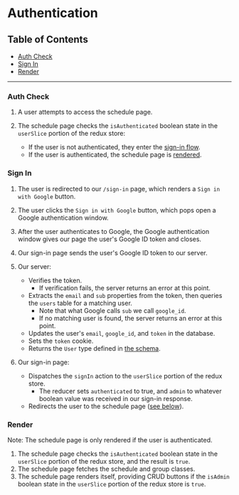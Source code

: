 # Authentication

## Table of Contents
* [Auth Check](#auth-check)
* [Sign In](#sign-in)
* [Render](#render)

----

### Auth Check

1. A user attempts to access the schedule page.
1. The schedule page checks the `isAuthenticated` boolean state in the `userSlice` portion of the redux store:
    
    - If the user is not authenticated, they enter the [sign-in flow](#sign-in).
    - If the user is authenticated, the schedule page is [rendered](#render).

### Sign In

1. The user is redirected to our `/sign-in` page, which renders a `Sign in with Google` button.
1. The user clicks the `Sign in with Google` button, which pops open a Google authentication window.
1. After the user authenticates to Google, the Google authentication window gives our page the user's Google ID token and closes.
1. Our sign-in page sends the user's Google ID token to our server.
1. Our server:
    
    - Verifies the token.
        - If verification fails, the server returns an error at this point.
    - Extracts the `email` and `sub` properties from the token, then queries the `users` table for a matching user.
        - Note that what Google calls `sub` we call `google_id`.
        - If no matching user is found, the server returns an error at this point.
    - Updates the user's `email`, `google_id`, and `token` in the database.
    - Sets the `token` cookie.
    - Returns the `User` type defined in [the schema][1].
    
1. Our sign-in page:
    
    - Dispatches the `signIn` action to the `userSlice` portion of the redux store.
        - The reducer sets `authenticated` to true, and `admin` to whatever boolean value was received in our sign-in response.
    - Redirects the user to the schedule page ([see below](#render)).

### Render

Note: The schedule page is only rendered if the user is authenticated.

1. The schedule page checks the `isAuthenticated` boolean state in the `userSlice` portion of the redux store, and the result is `true`.
1. The schedule page fetches the schedule and group classes.
1. The schedule page renders itself, providing CRUD buttons if the `isAdmin` boolean state in the `userSlice` portion of the redux store is `true`.

[1]: ../src/server/schema.js

